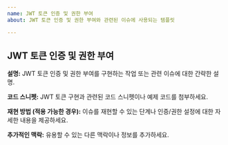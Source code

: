 ```yaml
---
name: JWT 토큰 인증 및 권한 부여
about: JWT 토큰 인증 및 권한 부여와 관련된 이슈에 사용되는 템플릿

---
```


## JWT 토큰 인증 및 권한 부여

**설명:**
JWT 토큰 인증 및 권한 부여를 구현하는 작업 또는 관련 이슈에 대한 간략한 설명.

**코드 스니펫:**
JWT 토큰 구현과 관련된 코드 스니펫이나 예제 코드를 첨부하세요.

**재현 방법 (적용 가능한 경우):**
이슈를 재현할 수 있는 단계나 인증/권한 설정에 대한 자세한 내용을 제공하세요.

**추가적인 맥락:**
유용할 수 있는 다른 맥락이나 정보를 추가하세요.
